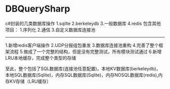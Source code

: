 # DBQuerySharp
c#封装的几类数据库操作
1.sqilte
2.berkeleydb
3.一般数据库
4.redis
包含其他项目：
1.序列化
2.通信
3.自定义数据库连接池



-------------------------------
1.新增redis客户端操作
2.UDP分报组包重发
3.数据库连接池重构
4.完善了整个框架流程
5.做成了一个完整的结构，但是没有完整测试，所有模块测试通过
6.新增LRU本地缓存，完成整个类型的存储

至此，整个包括了SQL数据库(连接池任意配置)，本地KV数据库(berkeleydb)，本地SQL数据库(Sqlite)，内存SQL数据库(Sqlite)，内存NOSQL数据库(redis),内存KV存储（LRU缓存）

